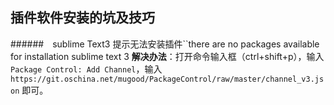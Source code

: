 ## 插件软件安装的坑及技巧

######　sublime Text3 提示无法安装插件``there are no packages available for installation sublime text 3
**解决办法**：打开命令输入框（ctrl+shift+p），输入`Package Control: Add Channel`，输入 `https://git.oschina.net/mugood/PackageControl/raw/master/channel_v3.json` 即可。